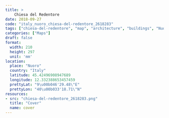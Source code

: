 ```yaml
---
title: > 
    Chiesa del Redentore
date: 2018-09-27
code: "italy_nuoro_chiesa-del-redentore_2618283"
tags: ["chiesa-del-redentore", "map", "architecture", "buildings", "Nuoro", "Italy"]
categories: ["Maps"]
draft: false
format:
  width: 210
  height: 297
  unit: 'mm'
location:
  place: "Nuoro"
  country: "Italy"
  latitude: 45.42496908947689
  longitude: 12.332388653457459
  prettyLat: "9\u00b046'29.48\"E"
  prettyLon: "40\u00b033'18.71\"N"
resources:
- src: "chiesa-del-redentore_2618283.png"
  title: "Cover"
  name: cover
---
```

